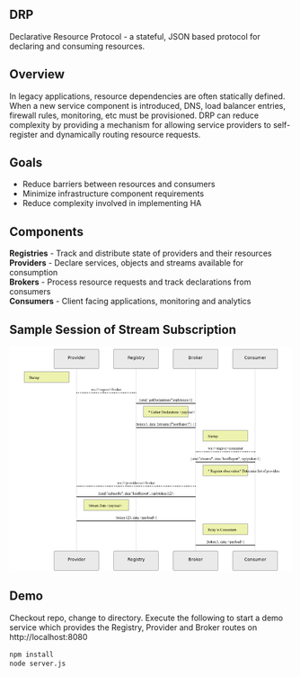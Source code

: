 ## DRP
Declarative Resource Protocol - a stateful, JSON based protocol for declaring and consuming resources.

## Overview
In legacy applications, resource dependencies are often statically defined.  When a new service component is
introduced, DNS, load balancer entries, firewall rules, monitoring, etc must be provisioned.  DRP can reduce
complexity by providing a mechanism for allowing service providers to self-register and dynamically routing
resource requests.

## Goals
* Reduce barriers between resources and consumers
* Minimize infrastructure component requirements
* Reduce complexity involved in implementing HA

## Components
**Registries** - Track and distribute state of providers and their resources<br>
**Providers** - Declare services, objects and streams available for consumption<br>
**Brokers** - Process resource requests and track declarations from consumers<br>
**Consumers** - Client facing applications, monitoring and analytics<br>

## Sample Session of Stream Subscription
![Stream diagram](./img/sequence-stream.png)

## Demo
Checkout repo, change to directory.  Execute the following to start a demo service which provides the Registry, Provider and Broker routes on http://localhost:8080
```
npm install
node server.js
```

